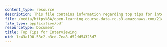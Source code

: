 ```yaml
---
content_type: resource
description: This file contains information regarding top tips for interviewing.
file: /media/https%3A/open-learning-course-data-rc.s3.amazonaws.com/21a-801j-cross-cultural-investigations-technology-and-development-fall-2012/1c43a19053c2b3cd7ea8d52dd54323d7_MIT21A_801JF12_TopTipInt.pdf
file_type: application/pdf
resourcetype: Document
title: Top Tips for Interviewing
uid: 1c43a190-53c2-b3cd-7ea8-d52dd54323d7
---
```

